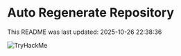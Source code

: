 # Auto Regenerate Repository

This README was last updated: 2025-10-26 22:38:36

 ![TryHackMe](https://tryhackme.com/badge/533634)